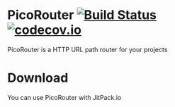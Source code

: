 # PicoRouter [![Build Status](https://travis-ci.org/ggalmazor/picorouter.svg?branch=master)](https://travis-ci.org/ggalmazor/picorouter) [![codecov.io](https://codecov.io/github/ggalmazor/picorouter/coverage.svg?branch=master)](https://codecov.io/github/ggalmazor/picorouter?branch=master)
PicoRouter is a HTTP URL path router for your projects

# Download

You can use PicoRouter with JitPack.io